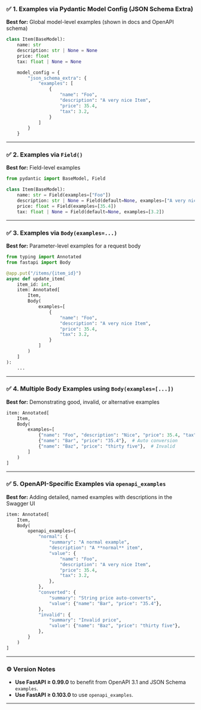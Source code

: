 ### ✅ **1. Examples via Pydantic Model Config (JSON Schema Extra)**

**Best for:** Global model-level examples (shown in docs and OpenAPI schema)

```python
class Item(BaseModel):
    name: str
    description: str | None = None
    price: float
    tax: float | None = None

    model_config = {
        "json_schema_extra": {
            "examples": [
                {
                    "name": "Foo",
                    "description": "A very nice Item",
                    "price": 35.4,
                    "tax": 3.2,
                }
            ]
        }
    }
```

---

### ✅ **2. Examples via `Field()`**

**Best for:** Field-level examples

```python
from pydantic import BaseModel, Field

class Item(BaseModel):
    name: str = Field(examples=["Foo"])
    description: str | None = Field(default=None, examples=["A very nice Item"])
    price: float = Field(examples=[35.4])
    tax: float | None = Field(default=None, examples=[3.2])
```

---

### ✅ **3. Examples via `Body(examples=...)`**

**Best for:** Parameter-level examples for a request body

```python
from typing import Annotated
from fastapi import Body

@app.put("/items/{item_id}")
async def update_item(
    item_id: int,
    item: Annotated[
        Item,
        Body(
            examples=[
                {
                    "name": "Foo",
                    "description": "A very nice Item",
                    "price": 35.4,
                    "tax": 3.2,
                }
            ]
        )
    ]
):
    ...
```

---

### ✅ **4. Multiple Body Examples using `Body(examples=[...])`**

**Best for:** Demonstrating good, invalid, or alternative examples

```python
item: Annotated[
    Item,
    Body(
        examples=[
            {"name": "Foo", "description": "Nice", "price": 35.4, "tax": 3.2},
            {"name": "Bar", "price": "35.4"},  # Auto conversion
            {"name": "Baz", "price": "thirty five"},  # Invalid
        ]
    )
]
```

---

### ✅ **5. OpenAPI-Specific Examples via `openapi_examples`**

**Best for:** Adding detailed, named examples with descriptions in the Swagger UI

```python
item: Annotated[
    Item,
    Body(
        openapi_examples={
            "normal": {
                "summary": "A normal example",
                "description": "A **normal** item",
                "value": {
                    "name": "Foo",
                    "description": "A very nice Item",
                    "price": 35.4,
                    "tax": 3.2,
                },
            },
            "converted": {
                "summary": "String price auto-converts",
                "value": {"name": "Bar", "price": "35.4"},
            },
            "invalid": {
                "summary": "Invalid price",
                "value": {"name": "Baz", "price": "thirty five"},
            },
        }
    )
]
```

---

### ⚙️ Version Notes

- **Use FastAPI ≥ 0.99.0** to benefit from OpenAPI 3.1 and JSON Schema `examples`.
- **Use FastAPI ≥ 0.103.0** to use `openapi_examples`.

---

